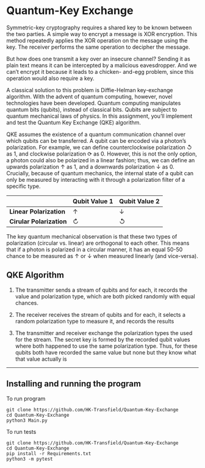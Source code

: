 # Quantum-Key Exchange

Symmetric-key cryptography requires a shared key to be known between the two parties. A simple
way to encrypt a message is XOR encryption. This method repeatedly applies the XOR operation
on the message using the key. The receiver performs the same operation to decipher the message.

But how does one transmit a key over an insecure channel? Sending it as plain text means it can
be intercepted by a malicious eavesdropper. And we can’t encrypt it because it leads to a chicken-
and-egg problem, since this operation would also require a key.

A classical solution to this problem is Diffie-Helman key-exchange algorithm. With the advent of
quantum computing, however, novel technologies have been developed. Quantum computing
manipulates quantum bits (qubits), instead of classical bits. Qubits are subject to quantum
mechanical laws of physics. In this assignment, you’ll implement and test the Quantum Key
Exchange (QKE) algorithm.

QKE assumes the existence of a quantum communication channel over which qubits can be
transferred. A qubit can be encoded via a photon’s polarization. For example, we can define
counterclockwise polarization ↺ as 1, and clockwise polarization ⟳ as 0. However, this is not the
only option, a photon could also be polarized in a linear fashion; thus, we can define an upwards
polarization ↑ as 1, and a downwards polarization ↓ as 0. Crucially, because of quantum mechanics,
the internal state of a qubit can only be measured by interacting with it through a polarization filter
of a specific type.

|                          | Qubit Value 1 | Qubit Value 2 |
| ------------------------ | ------------- | ------------- |
| **Linear Polarization**  | ↑             | ↓             |
| **Cirular Polarization** | ↻             | ↺             |

The key quantum mechanical observation is that these two types of polarization (circular vs. linear)
are orthogonal to each other. This means that if a photon is polarized in a circular manner, it has
an equal 50-50 chance to be measured as ↑ or ↓ when measured linearly (and vice-versa).

## QKE Algorithm

1. The transmitter sends a stream of qubits and for each, it records the value and polarization
   type, which are both picked randomly with equal chances.

2. The receiver receives the stream of qubits and for each, it selects a random polarization
   type to measure it, and records the results

3. The transmitter and receiver exchange the polarization types the used for the stream. The
   secret key is formed by the recorded qubit values where both happened to use the same
   polarization type. Thus, for these qubits both have recorded the same value but none but
   they know what that value actually is

---

## Installing and running the program

To run program

```
git clone https://github.com/HK-Transfield/Quantum-Key-Exchange
cd Quantum-Key-Exchange
python3 Main.py
```

To run tests

```
git clone https://github.com/HK-Transfield/Quantum-Key-Exchange
cd Quantum-Key-Exchange
pip install -r Requirements.txt
python3 -m pytest
```
